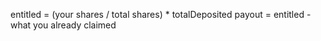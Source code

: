 entitled = (your shares / total shares) * totalDeposited
payout   = entitled - what you already claimed